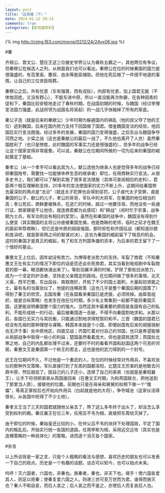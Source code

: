 ```yaml
---
layout: post
title: "品英雄（下）"
date: 2014-01-12 20:14
comments: true
categories: [影视曲赏析]
---
```

{% img http://cimg.163.com/movie/0212/24/24yx06.jpg %}

#秦

齐桓公、晋文公、楚庄王这三位被史学界公认为春秋五霸之一，其他两位有争议，但秦穆公在候选人之列，从侧面我们也可以看出，秦穆公在位的时候秦国的国力是很强盛的，有百里奚、蹇叔、由余等能臣辅助。但他在死后做了一件很不地道的事情，让自己的三位贤臣陪葬。

秦穆公之后，外有忧患（东有强晋，西有戎狄），内部有忧患，加上国君无能（不体恤百姓，又没有野心），不能东进中原，所以一直没能再次称霸，在各种因素的促和下，秦国比较安稳地走过了春秋时期。在战国初期的时候，与魏国（经过李悝变法国力强盛，此战将领为战国名将吴起）的一战几乎快输掉了所有的家底。

秦公子连（就是后来的秦献公）少年时期为躲避国内的祸乱（他的叔父夺了他的王位）逃到魏国，后来在国内势力支持下回国做了国君。借鉴魏国变法的经验，他回国后实行变法图强。经过多年的发展，秦国的国力变得强盛，之后东出与魏国争夺河西之地。少梁之战（这也是秦献公的最后一战了，不久他也离开了人世）虽然秦国胜利了（也只是惨胜，此时魏国的军事实力还是很强盛的），但多年的战争已经让这个国家变得非常疲惫。可以说，秦献公在位期间所做的一切为后来的秦国的崛起奠定了基础。

<!--more-->

秦孝公（从一个孝字可以看出其为人，献公选他为继承人也是觉得多年的战争已经把秦国拖夸，需要找一位能够休养生息的继承者）即位，任用商鞅实行变法。从很多史书上，我们都可以了解到实施了很多变法措施（具体可查阅相应的史料），君臣两个相互理解和支持，20多年的变法使国家的实力不断上升，这期间给秦国带去最深刻的两点是“法治”（就连太子犯罪也会得到惩罚，公子虔代太子受罪，虔是秦国的公子，献公的儿子，孝公的哥哥，军队中的大将军，在秦国的地位相当的高；孝公死后，商鞅要被株杀，在逃亡的时候，路过一地要住宿，而他没有一些通行证，商家硬是不让他住，就连商君都为此感叹）和“耕战”（闲时忙于农事，战争期为士兵，有军功则会有相应的奖赏）。虽然在和秦国的战争中，魏国没有得到什么便宜（其实魏国的主将公孙痤被秦国生擒，他是商鞅的老师，临时之前才在魏王的面前举荐商鞅），但它还是中原的超级强国，那时却在和齐国征战（都知道孙膑和庞涓吧，就是那哥两之间的智谋对决），这也为秦国的崛起留下了喘息的机会。这时的秦国才是真正的崛起，有了和东方列国争雄的资本，为后来的君王留下了一个很好的基业。

秦惠文王上位后，因年幼没有势力，为博得老派势力的支持，车裂了商君（不知秦惠文王在有实力的情况下即位的话是否还会杀死商君，其实当看到电视剧中车裂商君的那一幕，眼泪都快涌出来了）。等到羽翼丰满的时候，铲除了那些旧派势力，成为一个坚定的护法者，坚持走父亲既定的路线。在位期间做了很多的事情，北灭义渠，西平巴蜀，东出函谷，南取商於，开拓了不少的国土面积。大量起初贤能之士，最有名的当属张仪了，他提的连横政策（这也几乎是整个秦国后期的国策了）得到了秦王的欣赏。五国攻秦（在各国看来秦国已是虎狼，必须除掉。由犀首组织，就是合纵策略）也发生在他在位时期，多少名士聚集到一起都不能将秦国灭国，这更能说明秦国整个国力的强大。当然这其中最重要的原因是各国有自己的私利，不能形成统一的行动，最后被秦国逐一击破，不得不向秦国割地求和。从那以后，各国已无实力与其抗衡，只能通过割地求得短暂的和平。三晋（魏国的国君已经没有先祖的那种理想与谋略，韩国本来就是个小国，即便赵国有后来的胡服骑射也无济于事）处中原地区，四面交战；齐国忙着对付自己的邻国，也只是希望能够从局部战争中取得一些小的利益；楚国虽然看着庞大，但也是腐败透顶；燕国处北寒之地，自己的内乱都处理不过来，还要时不时的看看齐国和赵国这两个可恶的邻居。秦惠文王是秦国第一个称王的君主，这也是他的武力得到的一个封号。

武王在位期间不久，不过他是一个重武的人，在位的时候经常对外用兵，不喜欢张仪的那种外交策略，军队直接打到了东周的国都洛阳，比楚庄王厉害的是他敢去问鼎中原，然后就挂了。因自己的儿子还小，选择了自己的弟弟（也就是是秦昭襄王），让手下将领把弟弟从燕国接回来（在惠文王时期，为和燕国联合，把他送到了那里当人质），接替他的位置。前期也只是在母亲和舅舅的权柄下做一个“傀儡”，等真正掌权后也开始向外用兵（白起就是他的大将），争夺城池（这家伙活得很长，从各国中抢得了不少土地）。

秦孝文王当了三天的国君就随他父亲去了，熬了这么多年终于出头了，却没怎么享受到权利的瘾。秦庄襄王在位三年，任用吕不韦为相，直接把东周给灭掉了。

由于即位的时候，秦始皇还比较的小，在仲父吕不韦的扶持下处理国政，平定了国内的叛乱后，开始实行统一各国的道路。任用李斯为相，采用远交近攻（其实也是连横策略的一种具体化）的策略，进而逐个消灭各个国家。


#杂言

以上所谈皆是一家之言，只是个人粗略的看法与感想，喜欢历史的朋友也可以发表一下自己的观点。历史是一个有趣的话题，谈古可以知今，也可以指点未来。

呜呼！灭六国者，六国也，非秦也。族秦者，秦也，非天下也。嗟乎！使六国各爱其人，则足以拒秦；使秦复爱六国之人，则递三世可至万世而为君，谁得而族灭也？秦人不暇自哀，而后人哀之；后人哀之而不鉴之，亦使后人而复哀后人也。